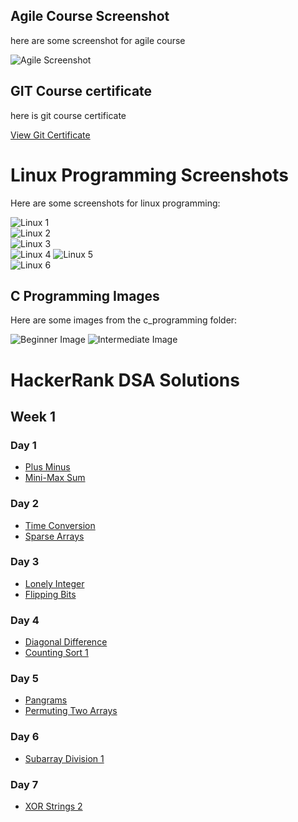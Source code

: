 

## Agile Course Screenshot

here are some screenshot for agile course

![Agile Screenshot](sdlc/agile.png)



## GIT Course certificate

here is git course certificate 

[View Git Certificate](git/git.certificate.pdf)


# Linux Programming Screenshots

Here are some screenshots for linux programming:

![Linux 1](linux_programming/linux1.png)  
![Linux 2](linux_programming/linux2.png)  
![Linux 3](linux_programming/linux3.png)  
![Linux 4](linux_programming/linux4.png)
![Linux 5](linux_programming/linux5.png)  
![Linux 6](linux_programming/linux6.png)


## C Programming Images

Here are some images from the c_programming folder:

![Beginner Image](c_programming/beginners.jpg)
![Intermediate Image](c_programming/intermediate.jpg)



# HackerRank DSA Solutions


## Week 1


### Day 1

- [Plus Minus](HackerRank/Week1/Day1/Plus%20Minus.txt) 
- [Mini-Max Sum](HackerRank/Week1/Day1/Mini-Max%20Sum.txt)

### Day 2

- [Time Conversion](HackerRank/Week1/Day2/Time%20Conversion.txt)
- [Sparse Arrays](HackerRank/Week1/Day2/Sparse%20Arrays.txt)

### Day 3

- [Lonely Integer](HackerRank/Week1/Day3/Lonely%20Integer.txt)
- [Flipping Bits](HackerRank/Week1/Day3/Flipping%20Bits.txt)

### Day 4

- [Diagonal Difference](HackerRank/Week1/Day4/Diagonal%20Difference.txt)
- [Counting Sort 1](HackerRank/Week1/Day4/Counting%20Sort%201.txt)

### Day 5

- [Pangrams](HackerRank/Week1/Day5/Pangrams.txt)
- [Permuting Two Arrays](HackerRank/Week1/Day5/Permuting%20Two%20Arrays.txt)

### Day 6

- [Subarray Division 1](HackerRank/Week1/Day6/Subarray%20Division%201.txt)

### Day 7

- [XOR Strings 2](HackerRank/Week1/Day7/XOR%20Strings%202.txt)



